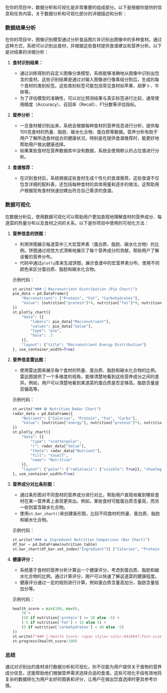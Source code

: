 在你的项目中，数据分析和可视化是非常重要的组成部分。以下是根据你提供的信息和任务内容，关于数据分析和可视化部分的详细描述和分析：

### 数据结果分析

在你的项目中，图像识别模型通过分析食品图片并识别出图像中的多种食材。通过这种方式，系统可以识别出食材，并根据这些食材提供食谱建议和营养分析。以下是对结果的详细分析：

1. **食材识别结果：**
   - 通过训练得到的自定义图像分类模型，系统能够准确地从图像中识别出包含的食材。这些识别结果是通过对输入图像进行像素级分割后，生成的每个食材的类别标签。这些类别标签可能包括常见食材如苹果、胡萝卜、牛排等。
   - 为了评估模型的准确性，可以对比预测结果与真实标签进行比较，通常使用精度（Accuracy）、召回率（Recall）、F1分数等评估指标。

2. **营养分析：**
   - 一旦食材被识别出来，系统会根据每种食材的营养信息进行分析，提供每100克食材的热量、脂肪、碳水化合物、蛋白质等数据。营养分析有助于用户了解所选食材组合的健康状况，特别是在提供食谱推荐时，能更好地帮助用户做出健康选择。
   - 如果某些食材在营养数据库中没有数据，系统会使用默认的占位值进行分析。

3. **食谱推荐：**
   - 在识别食材后，系统根据这些食材生成个性化的食谱推荐。这些食谱不仅包含详细的配料表，还包括每种食材的具体用量和逐步的做法。这帮助用户根据现有食材快速创建出符合自己需求的食谱。

### 数据可视化

在数据分析后，使用数据可视化可以帮助用户更加直观地理解食材的营养成分、每道菜的热量分布以及食材之间的关系。以下是你项目中使用的可视化方法：

1. **营养信息的饼图：**
   - 利用饼图展示每道菜中三大宏营养素（蛋白质、脂肪、碳水化合物）的比例。饼图通过视觉方式清晰地展示了每个营养成分的贡献，帮助用户了解该餐的营养分布。
   - 代码中通过`plotly`库来生成饼图，展示食谱中的宏营养素分布，使用不同颜色来区分蛋白质、脂肪和碳水化合物。

   示例代码：
   ```python
   st.write("### 🥧 Macronutrient Distribution (Pie Chart)")
   pie_data = pd.DataFrame({
       "Macronutrient": ["Protein", "Fat", "Carbohydrates"],
       "Value": [nutrition["protein"]*4, nutrition["fat"]*9, nutrition["carbohydrates"]*4]
   })
   st.plotly_chart({
       "data": [{
           "labels": pie_data["Macronutrient"],
           "values": pie_data["Value"],
           "type": "pie",
           "hole": .3
       }],
       "layout": {"title": "Macronutrient Energy Distribution"}
   }, use_container_width=True)
   ```

2. **营养信息雷达图：**
   - 使用雷达图来展示每个食材的热量、蛋白质、脂肪和碳水化合物的比例。雷达图提供了一个多维度的视角，能够清楚地看到这些营养成分之间的差异。例如，用户可以清楚地看到某道菜的蛋白质是否足够高，脂肪含量是否偏高等。
   
   示例代码：
   ```python
   st.write("### 🕸️ Nutrition Radar Chart")
   radar_data = pd.DataFrame({
       "Nutrient": ["Calories", "Protein", "Fat", "Carbs"],
       "Value": [nutrition["energy"], nutrition["protein"]*4, nutrition["fat"]*9, nutrition["carbohydrates"]*4]
   })
   st.plotly_chart({
       "data": [{
           "type": "scatterpolar",
           "r": radar_data["Value"],
           "theta": radar_data["Nutrient"],
           "fill": "toself",
           "name": "Nutrition"
       }],
       "layout": {"polar": {"radialaxis": {"visible": True}}, "showlegend": False, "title": "Nutrition Radar"}
   }, use_container_width=True)
   ```

3. **营养成分对比条形图：**
   - 通过条形图对不同食材的营养成分进行对比，帮助用户直观地看到哪些食材在某一营养素上表现更突出。例如，某些食材可能蛋白质含量高，而另一些则富含碳水化合物。
   - 使用`st.bar_chart()`来创建条形图，比较不同食材的热量、蛋白质、脂肪和碳水化合物。

   示例代码：
   ```python
   st.write("### 📊 Ingredient Nutrition Comparison (Bar Chart)")
   df_bar = pd.DataFrame(nutrition_table)
   st.bar_chart(df_bar.set_index("Ingredient")[ ["Calories", "Protein (g)", "Fat (g)", "Carbs (g)"] ])
   ```

4. **健康评分：**
   - 系统基于食材的营养分析计算出一个健康评分，考虑到蛋白质、脂肪和碳水化合物的比例。通过计算评分，用户可以快速了解这道菜的健康程度。
   - 健康评分通过一定的规则进行计算，例如蛋白质含量高加分，脂肪含量低加分等。

   示例代码：
   ```python
   health_score = min(100, max(0, 
       70 + 
       (10 if nutrition['protein'] >= 20 else -5) +
       (-5 if nutrition['fat'] > 15 else 5) +
       (5 if nutrition['carbohydrates'] < 40 else -5)
   ))
   st.write(f"### 🏅 Health Score: <span style='color:#43A047;font-size:22px;'><b>{health_score}/100</b></span>", unsafe_allow_html=True)
   st.progress(health_score/100)
   ```

### 总结

通过对识别出的食材进行数据分析和可视化，你不仅能为用户提供关于食物的营养成分信息，还能帮助他们根据营养需求选择合适的食谱。这些可视化手段有效地将复杂的数据转化为用户友好的图表和评分，让用户在做出饮食选择时更具参考价值。
